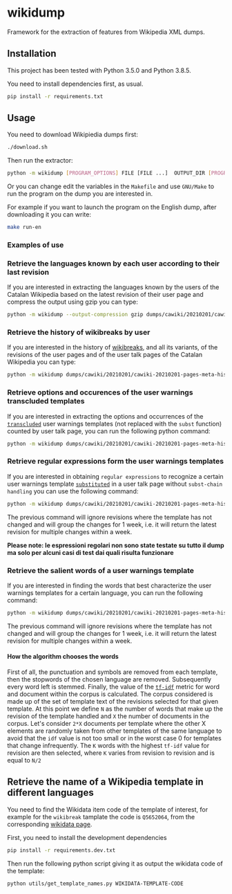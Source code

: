 # wikidump

Framework for the extraction of features from Wikipedia XML dumps.

## Installation

This project has been tested with Python 3.5.0 and Python 3.8.5.

You need to install dependencies first, as usual.
```sh
pip install -r requirements.txt
```

## Usage

You need to download Wikipiedia dumps first:
```sh
./download.sh
```

Then run the extractor:
```sh
python -m wikidump [PROGRAM_OPTIONS] FILE [FILE ...]  OUTPUT_DIR [PROGRAM_OPTIONS] FUNCTION [FUNCTION_OPTIONS]
```

Or you can change edit the variables in the `Makefile` and use `GNU/Make` to run the program on the dump you are interested in.

For example if you want to launch the program on the English dump, after downloading it you can write:

```sh
make run-en
```

### Examples of use

### Retrieve the languages known by each user according to their last revision

If you are interested in extracting the languages known by the users of the Catalan Wikipedia based on the latest revision of their user page and compress the output using gzip you can type:

```sh
python -m wikidump --output-compression gzip dumps/cawiki/20210201/cawiki-20210201-pages-meta-history.xml.7z output extract-known-languages --only-pages-with-languages --only-revisions-with-languages --only-last-revision
```

### Retrieve the history of wikibreaks by user

If you are interested in the history of [wikibreaks](https://en.wikipedia.org/wiki/Template:Wikibreak), and all its variants, of the revisions of the user pages and of the user talk pages of the Catalan Wikipedia you can type: 

```sh
python -m wikidump dumps/cawiki/20210201/cawiki-20210201-pages-meta-history.xml.7z output_wikibreaks --output-compression gzip extract-wikibreaks --only-pages-with-wikibreaks
```

### Retrieve options and occurences of the user warnings transcluded templates

If you are interested in extracting the options and occurrences of the [`transcluded`](https://en.wikipedia.org/wiki/Wikipedia:Transclusion) user warnings templates (not replaced with the `subst` function) counted by user talk page, you can run the following python command:

```sh
python -m wikidump dumps/cawiki/20210201/cawiki-20210201-pages-meta-history.xml.7z output_user_warnings_transcluded --output-compression gzip extract-user-warnings --only-pages-with-user-warnings
```

### Retrieve regular expressions form the user warnings templates

If you are interested in obtaining `regular expressions` to recognize a certain user warnings template [`substituted`](https://en.wikipedia.org/wiki/Wikipedia:Substitution) in a user talk page without `subst-chain handling` you can use the following command:

```sh
python -m wikidump dumps/cawiki/20210201/cawiki-20210201-pages-meta-history.xml.7z output_user_warnings_regex --output-compression gzip extract-user-warnings-templates --esclude-template-repetition --set-interval '1 week'
```

The previous command will ignore revisions where the template has not changed and will group the changes for 1 week, i.e. it will return the latest revision for multiple changes within a week.

**Please note: le espressioni regolari non sono state testate su tutto il dump ma solo per alcuni casi di test dai quali risulta funzionare**

### Retrieve the salient words of a user warnings template

If you are interested in finding the words that best characterize the user warnings templates for a certain language, you can run the following command: 

```sh
python -m wikidump dumps/cawiki/20210201/cawiki-20210201-pages-meta-history.xml.7z output_user_warnings_tokens --output-compression gzip extract-user-warnings-templates-tokens --esclude-template-repetition --set-interval '1 week' --language catalan
```

The previous command will ignore revisions where the template has not changed and will group the changes for 1 week, i.e. it will return the latest revision for multiple changes within a week.

#### How the algorithm chooses the words

First of all, the punctuation and symbols are removed from each template, then the stopwords of the chosen language are removed. Subsequently every word left is stemmed.
Finally, the value of the [`tf-idf`](https://en.wikipedia.org/wiki/Tf%E2%80%93idf) metric for word and document within the corpus is calculated. 
The corpus considered is made up of the set of template text of the revisions selected for that given template.
At this point we define `N` as the number of words that make up the revision of the template handled and `X` the number of documents in the corpus. 
Let's consider `2*X` documents per template where the other X elements are randomly taken from other templates of the same language to avoid that the `idf` value is not too small or in the worst case 0 for templates that change infrequently. 
The `K` words with the highest `tf-idf` value for revision are then selected, where `K` varies from revision to revision and is equal to `N/2`

## Retrieve the name of a Wikipedia template in different languages

You need to find the Wikidata item code of the template of interest, for example for the `wikibreak` tamplate the code is `Q5652064`, from the corresponding [wikidata page](https://www.wikidata.org/wiki/Q5652064). 

First, you need to install the development dependencies

```sh
pip install -r requirements.dev.txt
```

Then run the following python script giving it as output the wikidata code of the template:

```sh
python utils/get_template_names.py WIKIDATA-TEMPLATE-CODE
```
